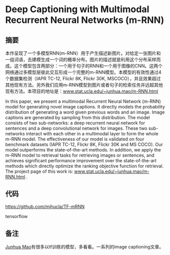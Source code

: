 # Deep Captioning with Multimodal Recurrent Neural Networks (m-RNN)

## 摘要

本作呈现了一个多模型RNN(m-RNN）用于产生描述新图片。对给定一张图片和一组词语，去建模生成一个词的概率分布。图片的描述就是利用这个分布采样而成。这个模型包含两部分：一个用于句子的RNN和一个用于图像的CNN。这两个网络通过多模型层彼此交互形成一个完整的m-RNN模型。本模型的有效性通过4个数据集检测（IAPR TC-12, Flickr 8K, Flickr 30K, MSCOCO），并且效果超过其他现有方法。另外我们应用m-RNN模型到图片或者句子的检索任务并远超其他现有方法。本项目的地址是：www.stat.ucla.edu/~junhua.mao/m-RNN.html

In this paper, we present a multimodal Recurrent Neural Network (m-RNN) model for generating novel image captions. It directly models the probability distribution of generating a word given previous words and an image. Image captions are generated by sampling from this distribution. The model consists of two sub-networks: a deep recurrent neural network for sentences and a deep convolutional network for images. These two sub-networks interact with each other in a multimodal layer to form the whole m-RNN model. The effectiveness of our model is validated on four benchmark datasets (IAPR TC-12, Flickr 8K, Flickr 30K and MS COCO). Our model outperforms the state-of-the-art methods. In addition, we apply the m-RNN model to retrieval tasks for retrieving images or sentences, and achieves significant performance improvement over the state-of-the-art methods which directly optimize the ranking objective function for retrieval. The project page of this work is: www.stat.ucla.edu/~junhua.mao/m-RNN.html .

## 代码

https://github.com/mjhucla/TF-mRNN

tensorflow

## 备注
[Junhua Mao](http://www.stat.ucla.edu/~junhua.mao/)有很多以tf训练的模型，多看看。一系列的image captioning文章。